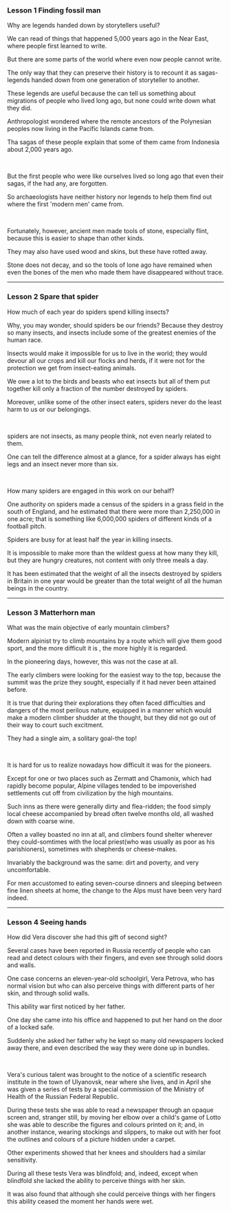### Lesson 1 Finding fossil man

Why are legends handed down by storytellers useful?

We can read of things that happened 5,000 years ago in the Near East, where people first learned to write.

But there are some parts of the world where even now people cannot write.

The only way that they can preserve their history is to recount it as sagas-legends handed down from one generation of storyteller to another.

These legends are useful because the can tell us something about migrations of people who lived long ago, but none could write down what they did.

Anthropologist wondered where the remote ancestors of the Polynesian peoples now living in the Pacific Islands came from.

Tha sagas of these people explain that some of them came from Indonesia about 2,000 years ago.

<br/>

But the first people who were like ourselves lived so long ago that even their sagas, if the had any, are forgotten.

So archaeologists have neither history nor legends to help them find out where the first 'modern men' came from.

<br/>

Fortunately, however, ancient men made tools of stone, especially flint, because this is easier to shape than other kinds.

They may also have used wood and skins, but these have rotted away.

Stone does not decay, and so the tools of lone ago have remained when even the bones of the men who made them have disappeared without trace.


---

### Lesson 2 Spare that spider

How much of each year do spiders spend killing insects?

Why, you may wonder, should spiders be our friends? Because they destroy so many insects, and insects include some of the greatest enemies of the human race.

Insects would make it impossible for us to live in the world; they would devour all our crops and kill our flocks and herds, if it were not for the protection we get from insect-eating animals.

We owe a lot to the birds and beasts who eat insects but all of them put together kill only a fraction of the number destroyed by spiders.

Moreover, unlike some of the other insect eaters, spiders never do the least harm to us or our belongings.

<br>

spiders are not insects, as many people think, not even nearly related to them. 

One can tell the difference almost at a glance, for a spider always has eight legs and an insect never more than six.

<br>

How many spiders are engaged in this work on our behalf?

One authority on spiders made a census of the spiders in a grass field in the south of England, and he estimated that there were more than 2,250,000 in one acre; that is something like 6,000,000 spiders of different kinds of a football pitch.

Spiders are busy for at least half the year in killing insects.

It is impossible to make more than the wildest guess at how many they kill, but they are hungry creatures, not content with only three meals a day.

It has been estimated that the weight of all the insects destroyed by spiders in Britain in one year would be greater than the total weight of all the human beings in the country.

---

### Lesson 3 Matterhorn man

What was the main objective of early mountain climbers?

Modern alpinist try to climb mountains by a route which will give them good sport, and the more difficult it is , the more highly it is regarded.

In the pioneering days, however, this was not the case at all.

The early climbers were looking for the easiest way to the top, because the summit was the prize they sought, especially if it had never been attained before.

It is true that during their explorations they often faced difficulties and dangers of the most perilous nature, equipped in a manner which would make a modern climber shudder at the thought, but they did not go out of their way to court such excitment.

They had a single aim, a solitary goal-the top!

<br>

It is hard for us to realize nowadays how difficult it was for the pioneers.

Except for one or two places such as Zermatt and Chamonix, which had rapidly become popular, Alpine villages tended to be impoverished settlements cut off from civilization by the high mountains.

Such inns as there were generally dirty and flea-ridden; the food simply local cheese accompanied by bread often twelve months old, all washed down with coarse wine.

Often a valley boasted no inn at all, and climbers found shelter wherever they could-somtimes with the local priest(who was usually as poor as his parishioners), sometimes with shepherds or cheese-makes.

Invariably the background was the same: dirt and poverty, and very uncomfortable.

For men accustomed to eating seven-course dinners and sleeping between fine linen sheets at home, the change to the Alps must have been very hard indeed.

---

### Lesson 4  Seeing hands

How did Vera discover she had this gift of second sight?

Several cases have been reported in Russia recently of people who can read and detect colours with their fingers, and even see through solid doors and walls.

One case concerns an eleven-year-old schoolgirl, Vera Petrova, who has normal vision but who can also perceive things with different parts of her skin, and through solid walls.

This ability war first noticed by her father.

One day she came into his office and happened to put her hand on the door of a locked safe.

Suddenly she asked her father why he kept so many old newspapers locked away there, and even described the way they were done up in bundles.

<br>

Vera's curious talent was brought to the notice of a scientific research institute in the town of Ulyanovsk, near where she lives, and in April she was given a series of tests by a special commission of the Ministry of Health of the Russian Federal Republic. 

During these tests she was able to read a newspaper through an opaque screen and, stranger still, by moving her elbow over a child's game of Lotto she was able to describe the figures and colours printed on it; and, in another instance, wearing stockings and slippers, to make out with her foot the outlines and colours of a picture hidden under a carpet. 

Other experiments showed that her knees and shoulders had a similar sensitivity.

During all these tests Vera was blindfold; and, indeed, except when blindfold she lacked the ability to perceive things with her skin.

It was also found that although she could perceive things with her fingers this ability ceased the moment her hands were wet.








